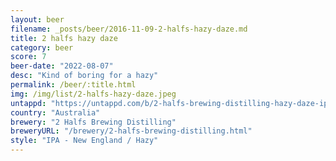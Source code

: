 ```yaml
---
layout: beer
filename: _posts/beer/2016-11-09-2-halfs-hazy-daze.md
title: 2 halfs hazy daze
category: beer
score: 7
beer-date: "2022-08-07"
desc: "Kind of boring for a hazy"
permalink: /beer/:title.html
img: /img/list/2-halfs-hazy-daze.jpeg
untappd: "https://untappd.com/b/2-halfs-brewing-distilling-hazy-daze-ipa/4390372"
country: "Australia"
brewery: "2 Halfs Brewing Distilling"
breweryURL: "/brewery/2-halfs-brewing-distilling.html"
style: "IPA - New England / Hazy"
---
```


